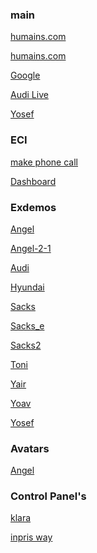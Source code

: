 ### main
[humains.com](https://www.humains.com/)

<a href="https://www.humains.com" target="_blank">humains.com</a>

<a href="javascript:void(0);" onclick="window.open('https://www.google.com', '_blank');">Google</a>




[Audi Live](https://www.humains.com/audi)

[Yosef](https://humians-demos.vercel.app/yosef/index.html)

### ECI

[make phone call](https://www.humains.com/he/call-1)

[Dashboard](https://inprisai.github.io/conversation-dashboard/)

### Exdemos

[Angel](https://inprisai.github.io/exdemos/angel/index.html)

[Angel-2-1](https://inprisai.github.io/exdemos/angel2-1/index.html) 

[Audi](https://inprisai.github.io/exdemos/audi/index.html)

[Hyundai](https://inprisai.github.io/exdemos/hyundai/index.html)

[Sacks](https://inprisai.github.io/exdemos/sacks/index.html)

[Sacks_e](https://inprisai.github.io/exdemos/sacks_e/index.html)

[Sacks2](https://inprisai.github.io/exdemos/sacks2/index.html)

[Toni](https://inprisai.github.io/exdemos/toni/index.html)

[Yair](https://inprisai.github.io/exdemos/yair/index.html)

[Yoav](https://inprisai.github.io/exdemos/yoav/index.html)

[Yosef](https://inprisai.github.io/exdemos/yosef/index.html)

### Avatars

[Angel](https://angel2.inpris.ai:10456/?client=test:an3el2&l=en-US)


### Control Panel's

[klara](https://inprisai.github.io/k1ara_demo_fe/)

[inpris way](https://inprisai.github.io/inprisway_demo_fe/)

